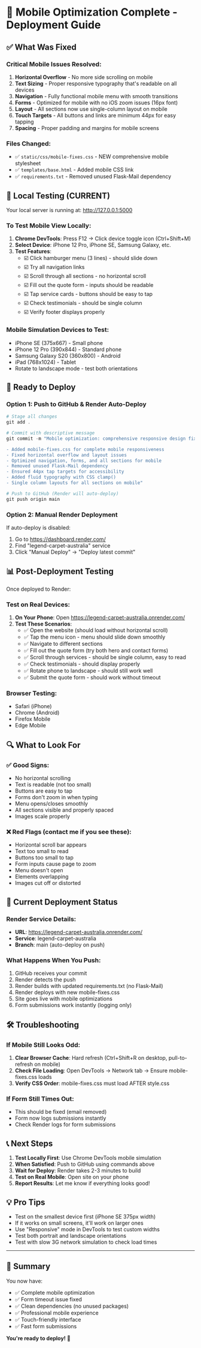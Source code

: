 # 📱 Mobile Optimization Complete - Deployment Guide

## ✅ What Was Fixed

### Critical Mobile Issues Resolved:
1. **Horizontal Overflow** - No more side scrolling on mobile
2. **Text Sizing** - Proper responsive typography that's readable on all devices
3. **Navigation** - Fully functional mobile menu with smooth transitions
4. **Forms** - Optimized for mobile with no iOS zoom issues (16px font)
5. **Layout** - All sections now use single-column layout on mobile
6. **Touch Targets** - All buttons and links are minimum 44px for easy tapping
7. **Spacing** - Proper padding and margins for mobile screens

### Files Changed:
- ✅ `static/css/mobile-fixes.css` - NEW comprehensive mobile stylesheet
- ✅ `templates/base.html` - Added mobile CSS link
- ✅ `requirements.txt` - Removed unused Flask-Mail dependency

## 🧪 Local Testing (CURRENT)

Your local server is running at: http://127.0.0.1:5000

### To Test Mobile View Locally:
1. **Chrome DevTools**: Press F12 → Click device toggle icon (Ctrl+Shift+M)
2. **Select Device**: iPhone 12 Pro, iPhone SE, Samsung Galaxy, etc.
3. **Test Features**:
   - ☑️ Click hamburger menu (3 lines) - should slide down
   - ☑️ Try all navigation links
   - ☑️ Scroll through all sections - no horizontal scroll
   - ☑️ Fill out the quote form - inputs should be readable
   - ☑️ Tap service cards - buttons should be easy to tap
   - ☑️ Check testimonials - should be single column
   - ☑️ Verify footer displays properly

### Mobile Simulation Devices to Test:
- iPhone SE (375x667) - Small phone
- iPhone 12 Pro (390x844) - Standard phone
- Samsung Galaxy S20 (360x800) - Android
- iPad (768x1024) - Tablet
- Rotate to landscape mode - test both orientations

## 🚀 Ready to Deploy

### Option 1: Push to GitHub & Render Auto-Deploy

```powershell
# Stage all changes
git add .

# Commit with descriptive message
git commit -m "Mobile optimization: comprehensive responsive design fixes

- Added mobile-fixes.css for complete mobile responsiveness
- Fixed horizontal overflow and layout issues
- Optimized navigation, forms, and all sections for mobile
- Removed unused Flask-Mail dependency
- Ensured 44px tap targets for accessibility
- Added fluid typography with CSS clamp()
- Single column layouts for all sections on mobile"

# Push to GitHub (Render will auto-deploy)
git push origin main
```

### Option 2: Manual Render Deployment

If auto-deploy is disabled:
1. Go to https://dashboard.render.com/
2. Find "legend-carpet-australia" service
3. Click "Manual Deploy" → "Deploy latest commit"

## 📊 Post-Deployment Testing

Once deployed to Render:

### Test on Real Devices:
1. **On Your Phone**: Open https://legend-carpet-australia.onrender.com/
2. **Test These Scenarios**:
   - ✅ Open the website (should load without horizontal scroll)
   - ✅ Tap the menu icon - menu should slide down smoothly
   - ✅ Navigate to different sections
   - ✅ Fill out the quote form (try both hero and contact forms)
   - ✅ Scroll through services - should be single column, easy to read
   - ✅ Check testimonials - should display properly
   - ✅ Rotate phone to landscape - should still work well
   - ✅ Submit the quote form - should work without timeout

### Browser Testing:
- Safari (iPhone)
- Chrome (Android)
- Firefox Mobile
- Edge Mobile

## 🔍 What to Look For

### ✅ Good Signs:
- No horizontal scrolling
- Text is readable (not too small)
- Buttons are easy to tap
- Forms don't zoom in when typing
- Menu opens/closes smoothly
- All sections visible and properly spaced
- Images scale properly

### ❌ Red Flags (contact me if you see these):
- Horizontal scroll bar appears
- Text too small to read
- Buttons too small to tap
- Form inputs cause page to zoom
- Menu doesn't open
- Elements overlapping
- Images cut off or distorted

## 📝 Current Deployment Status

### Render Service Details:
- **URL**: https://legend-carpet-australia.onrender.com/
- **Service**: legend-carpet-australia
- **Branch**: main (auto-deploy on push)

### What Happens When You Push:
1. GitHub receives your commit
2. Render detects the push
3. Render builds with updated requirements.txt (no Flask-Mail)
4. Render deploys with new mobile-fixes.css
5. Site goes live with mobile optimizations
6. Form submissions work instantly (logging only)

## 🛠️ Troubleshooting

### If Mobile Still Looks Odd:
1. **Clear Browser Cache**: Hard refresh (Ctrl+Shift+R on desktop, pull-to-refresh on mobile)
2. **Check File Loading**: Open DevTools → Network tab → Ensure mobile-fixes.css loads
3. **Verify CSS Order**: mobile-fixes.css must load AFTER style.css

### If Form Still Times Out:
- This should be fixed (email removed)
- Form now logs submissions instantly
- Check Render logs for form submissions

## 📞 Next Steps

1. **Test Locally First**: Use Chrome DevTools mobile simulation
2. **When Satisfied**: Push to GitHub using commands above
3. **Wait for Deploy**: Render takes 2-3 minutes to build
4. **Test on Real Mobile**: Open site on your phone
5. **Report Results**: Let me know if everything looks good!

## 💡 Pro Tips

- Test on the smallest device first (iPhone SE 375px width)
- If it works on small screens, it'll work on larger ones
- Use "Responsive" mode in DevTools to test custom widths
- Test both portrait and landscape orientations
- Test with slow 3G network simulation to check load times

---

## 🎯 Summary

You now have:
- ✅ Complete mobile optimization
- ✅ Form timeout issue fixed
- ✅ Clean dependencies (no unused packages)
- ✅ Professional mobile experience
- ✅ Touch-friendly interface
- ✅ Fast form submissions

**You're ready to deploy!** 🚀
